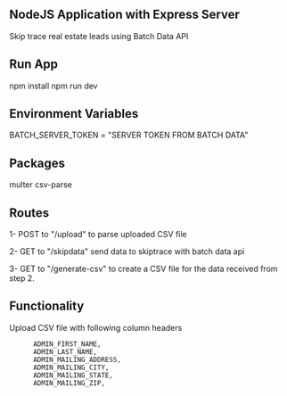 ## NodeJS Application with Express Server

Skip trace real estate leads using Batch Data API

## Run App

npm install
npm run dev

## Environment Variables

BATCH_SERVER_TOKEN = "SERVER TOKEN FROM BATCH DATA"

## Packages

multer
csv-parse

## Routes

1- POST to "/upload" to parse uploaded CSV file

2- GET to "/skipdata" send data to skiptrace with batch data api

3- GET to "/generate-csv" to create a CSV file for the data received from step 2.

## Functionality

Upload CSV file with following column headers

          ADMIN_FIRST_NAME,
          ADMIN_LAST_NAME,
          ADMIN_MAILING_ADDRESS,
          ADMIN_MAILING_CITY,
          ADMIN_MAILING_STATE,
          ADMIN_MAILING_ZIP,
